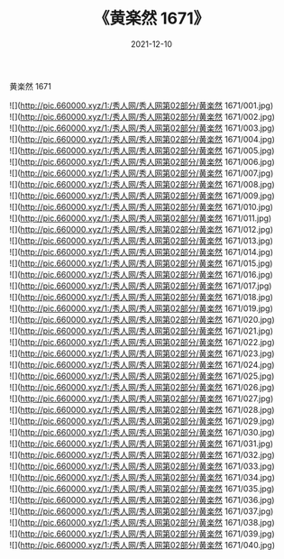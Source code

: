 ﻿---
layout: post
title:  《黄楽然 1671》
date:   2021-12-10
img: http://pic.660000.xyz/1:/秀人网/秀人网第02部分/黄楽然 1671/000.jpg
categories: [美女, 清纯, 唯美]
---

黄楽然 1671

  ![](http://pic.660000.xyz/1:/秀人网/秀人网第02部分/黄楽然 1671/001.jpg) <br> ![](http://pic.660000.xyz/1:/秀人网/秀人网第02部分/黄楽然 1671/002.jpg) <br> ![](http://pic.660000.xyz/1:/秀人网/秀人网第02部分/黄楽然 1671/003.jpg) <br> ![](http://pic.660000.xyz/1:/秀人网/秀人网第02部分/黄楽然 1671/004.jpg) <br> ![](http://pic.660000.xyz/1:/秀人网/秀人网第02部分/黄楽然 1671/005.jpg) <br> ![](http://pic.660000.xyz/1:/秀人网/秀人网第02部分/黄楽然 1671/006.jpg) <br> ![](http://pic.660000.xyz/1:/秀人网/秀人网第02部分/黄楽然 1671/007.jpg) <br> ![](http://pic.660000.xyz/1:/秀人网/秀人网第02部分/黄楽然 1671/008.jpg) <br> ![](http://pic.660000.xyz/1:/秀人网/秀人网第02部分/黄楽然 1671/009.jpg) <br> ![](http://pic.660000.xyz/1:/秀人网/秀人网第02部分/黄楽然 1671/010.jpg) <br> ![](http://pic.660000.xyz/1:/秀人网/秀人网第02部分/黄楽然 1671/011.jpg) <br> ![](http://pic.660000.xyz/1:/秀人网/秀人网第02部分/黄楽然 1671/012.jpg) <br> ![](http://pic.660000.xyz/1:/秀人网/秀人网第02部分/黄楽然 1671/013.jpg) <br> ![](http://pic.660000.xyz/1:/秀人网/秀人网第02部分/黄楽然 1671/014.jpg) <br> ![](http://pic.660000.xyz/1:/秀人网/秀人网第02部分/黄楽然 1671/015.jpg) <br> ![](http://pic.660000.xyz/1:/秀人网/秀人网第02部分/黄楽然 1671/016.jpg) <br> ![](http://pic.660000.xyz/1:/秀人网/秀人网第02部分/黄楽然 1671/017.jpg) <br> ![](http://pic.660000.xyz/1:/秀人网/秀人网第02部分/黄楽然 1671/018.jpg) <br> ![](http://pic.660000.xyz/1:/秀人网/秀人网第02部分/黄楽然 1671/019.jpg) <br> ![](http://pic.660000.xyz/1:/秀人网/秀人网第02部分/黄楽然 1671/020.jpg) <br> ![](http://pic.660000.xyz/1:/秀人网/秀人网第02部分/黄楽然 1671/021.jpg) <br> ![](http://pic.660000.xyz/1:/秀人网/秀人网第02部分/黄楽然 1671/022.jpg) <br> ![](http://pic.660000.xyz/1:/秀人网/秀人网第02部分/黄楽然 1671/023.jpg) <br> ![](http://pic.660000.xyz/1:/秀人网/秀人网第02部分/黄楽然 1671/024.jpg) <br> ![](http://pic.660000.xyz/1:/秀人网/秀人网第02部分/黄楽然 1671/025.jpg) <br> ![](http://pic.660000.xyz/1:/秀人网/秀人网第02部分/黄楽然 1671/026.jpg) <br> ![](http://pic.660000.xyz/1:/秀人网/秀人网第02部分/黄楽然 1671/027.jpg) <br> ![](http://pic.660000.xyz/1:/秀人网/秀人网第02部分/黄楽然 1671/028.jpg) <br> ![](http://pic.660000.xyz/1:/秀人网/秀人网第02部分/黄楽然 1671/029.jpg) <br> ![](http://pic.660000.xyz/1:/秀人网/秀人网第02部分/黄楽然 1671/030.jpg) <br> ![](http://pic.660000.xyz/1:/秀人网/秀人网第02部分/黄楽然 1671/031.jpg) <br> ![](http://pic.660000.xyz/1:/秀人网/秀人网第02部分/黄楽然 1671/032.jpg) <br> ![](http://pic.660000.xyz/1:/秀人网/秀人网第02部分/黄楽然 1671/033.jpg) <br> ![](http://pic.660000.xyz/1:/秀人网/秀人网第02部分/黄楽然 1671/034.jpg) <br> ![](http://pic.660000.xyz/1:/秀人网/秀人网第02部分/黄楽然 1671/035.jpg) <br> ![](http://pic.660000.xyz/1:/秀人网/秀人网第02部分/黄楽然 1671/036.jpg) <br> ![](http://pic.660000.xyz/1:/秀人网/秀人网第02部分/黄楽然 1671/037.jpg) <br> ![](http://pic.660000.xyz/1:/秀人网/秀人网第02部分/黄楽然 1671/038.jpg) <br> ![](http://pic.660000.xyz/1:/秀人网/秀人网第02部分/黄楽然 1671/039.jpg) <br> ![](http://pic.660000.xyz/1:/秀人网/秀人网第02部分/黄楽然 1671/040.jpg) <br>